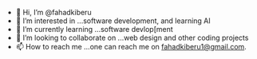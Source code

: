 - 👋 Hi, I’m @fahadkiberu
- 👀 I’m interested in ...software development, and learning AI
- 🌱 I’m currently learning ...software devlop[ment 
- 💞️ I’m looking to collaborate on ...web design and other coding projects 
- 📫 How to reach me ...one can reach me on fahadkiberu1@gmail.com.

<!---
fahadkiberu/fahadkiberu is a ✨ special ✨ repository because its `README.md` (this file) appears on your GitHub profile.
You can click the Preview link to take a look at your changes.
--->
